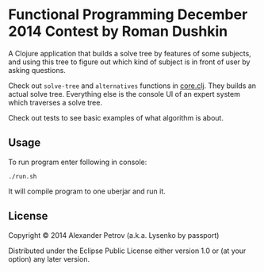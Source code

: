 # Functional Programming December 2014 Contest by Roman Dushkin

A Clojure application that builds a solve tree by features of some subjects, and using this tree to figure out which kind of subject is in front of user by asking questions.

Check out `solve-tree` and `alternatives` functions in [core.clj](https://github.com/alexpetrov/fp-contest-solution-tree/blob/master/src/fp_contest_solution_tree/core.clj). They builds an actual solve tree. Everything else is the console UI of an expert system which traverses a solve tree.

Check out tests to see basic examples of what algorithm is about.

## Usage

To run program enter following in console:

```
./run.sh
```

It will compile program to one uberjar and run it.

## License

Copyright © 2014 Alexander Petrov (a.k.a. Lysenko by passport)

Distributed under the Eclipse Public License either version 1.0 or (at
your option) any later version.
